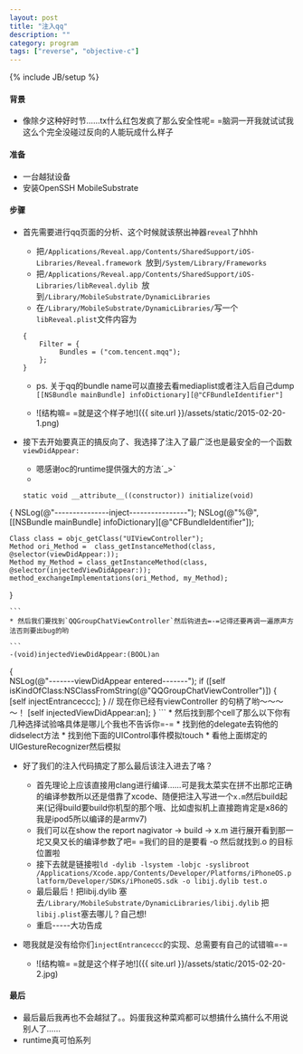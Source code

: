 ```yaml
---
layout: post
title: "注入qq"
description: ""
category: program
tags: ["reverse", "objective-c"]
---
```

{% include JB/setup %}

#### 背景
* 像除夕这种好时节……tx什么红包发疯了那么安全性呢= =脑洞一开我就试试我这么个完全没碰过反向的人能玩成什么样子

#### 准备
* 一台越狱设备
* 安装OpenSSH MobileSubstrate

#### 步骤
* 首先需要进行qq页面的分析、这个时候就该祭出神器`reveal`了hhhh
	* 把`/Applications/Reveal.app/Contents/SharedSupport/iOS-Libraries/Reveal.framework `放到`/System/Library/Frameworks`
	* 把`/Applications/Reveal.app/Contents/SharedSupport/iOS-Libraries/libReveal.dylib `放到`/Library/MobileSubstrate/DynamicLibraries`
	* 在`/Library/MobileSubstrate/DynamicLibraries/`写一个`libReveal.plist`文件内容为
	
	```
	{   
    	Filter = {  
        	 Bundles = ("com.tencent.mqq");   
    	};   
	}  
	```
	* ps. 关于qq的bundle name可以直接去看mediaplist或者注入后自己dump `[[NSBundle mainBundle] infoDictionary][@"CFBundleIdentifier"]`
	
	* ![结构嘛= =就是这个样子地!]({{ site.url }}/assets/static/2015-02-20-1.png)

* 接下去开始要真正的搞反向了、我选择了注入了最广泛也是最安全的一个函数`viewDidAppear:`
	* 嗯感谢oc的runtime提供强大的方法ˊ_>ˋ
	*  
	
	```
	static void __attribute__((constructor)) initialize(void)  
{
    NSLog(@"---------------inject----------------");
    NSLog(@"%@",[[NSBundle mainBundle] infoDictionary][@"CFBundleIdentifier"]);
    
    Class class = objc_getClass("UIViewController");
    Method ori_Method =  class_getInstanceMethod(class, @selector(viewDidAppear:));
    Method my_Method = class_getInstanceMethod(class, @selector(injectedViewDidAppear:));
    method_exchangeImplementations(ori_Method, my_Method);
}
		
	```
 	* 然后我们要找到`QQGroupChatViewController`然后钩进去=-=记得还要再调一遍原声方法否则要出bug的哟
	
	```
	-(void)injectedViewDidAppear:(BOOL)an
{  
    NSLog(@"-------viewDidAppear entered-------");
    if ([self isKindOfClass:NSClassFromString(@"QQGroupChatViewController")]) {
        [self injectEntranceccc];
    }
    // 现在你已经有viewController 的句柄了哟～～～～！
    [self injectedViewDidAppear:an];
}
	```
	* 然后找到那个cell了那么以下你有几种选择试验咯具体是哪儿个我也不告诉你=-=
		* 找到他的delegate去钩他的didselect方法
		* 找到他下面的UIControl事件模拟touch
		* 看他上面绑定的UIGestureRecognizer然后模拟

* 好了我们的注入代码搞定了那么最后该注入进去了咯？
	* 首先理论上应该直接用clang进行编译……可是我太菜实在拼不出那坨正确的编译参数所以还是借靠了xcode、随便把注入写进一个`x.m`然后build起来(记得build要build你机型的那个哦、比如虚拟机上直接跑肯定是x86的我是ipod5所以编译的是armv7)
	* 我们可以在show the report nagivator -> build -> x.m 进行展开看到那一坨又臭又长的编译参数了吧= =我们的目的是要看 -o 然后就找到.o 的目标位置啦
	* 接下去就是链接啦`ld -dylib -lsystem -lobjc -syslibroot /Applications/Xcode.app/Contents/Developer/Platforms/iPhoneOS.platform/Developer/SDKs/iPhoneOS.sdk -o libij.dylib test.o`
	* 最后最后！把libij.dylib 塞去`/Library/MobileSubstrate/DynamicLibraries/libij.dylib` 把 `libij.plist`塞去哪儿？自己想!
	* 重启-----大功告成

* 嗯我就是没有给你们`injectEntranceccc`的实现、总需要有自己的试错嘛=-=
	* ![结构嘛= =就是这个样子地!]({{ site.url }}/assets/static/2015-02-20-2.jpg)
	
#### 最后 
* 最后最后我再也不会越狱了。。妈蛋我这种菜鸡都可以想搞什么搞什么不用说别人了……
* runtime真可怕系列